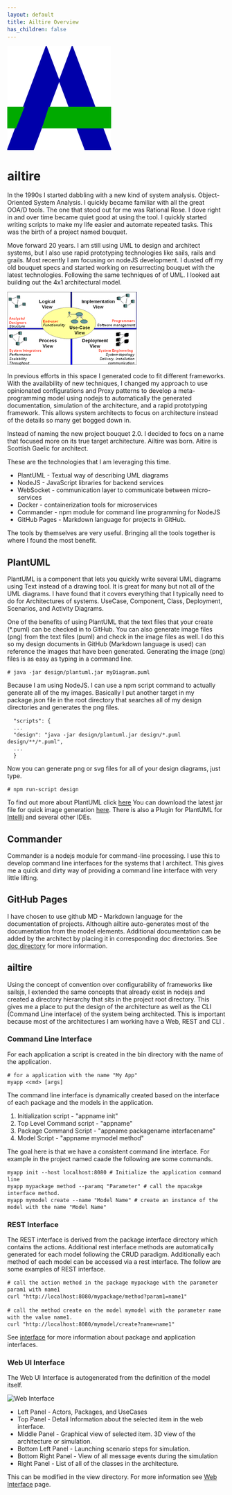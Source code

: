 ```yaml
---
layout: default
title: Ailtire Overview
has_children: false
---
```

![Ailtire Logo](./logo.svg)
# ailtire

In the 1990s I started dabbling with a new kind of system analysis. Object-Oriented System Analysis. I quickly became
familiar with all the great OOA/D tools. The one that stood out for me was Rational Rose. I dove right in and over time
became quiet good at using the tool. I quickly started writing scripts to make my life easier and automate repeated
tasks. This was the birth of a project named bouquet. 

Move forward 20 years. I am still using UML to design and architect systems, but I also use rapid prototyping
technologies like sails, rails and grails. Most recently I am focusing on nodeJS development. I dusted off my old
bouquet specs and started working on resurrecting bouquet with the latest technologies. Following the same techniques 
of of UML. I looked aat building out the 4x1 architectural model.

![UML41](./UML41.png)

In previous efforts in this space I generated code to fit different frameworks. With the availability of new techniques,
I changed my approach to use opinionated configurations and Proxy patterns to develop a meta-programming model using
nodejs to automatically the generated documentation, simulation of the architecture, and a rapid prototyping framework. This
allows system architects to focus on architecture instead of the details so many get bogged down in.

Instead of naming the new project bouquet 2.0. I decided to focs on a name that focused more on its true target
architecture. Ailtire was born. Aitire is Scottish Gaelic for architect.

These are the technologies that I am leveraging this time.

* PlantUML - Textual way of describing UML diagrams
* NodeJS - JavaScript libraries for backend services
* WebSocket - communication layer to communicate between micro-services
* Docker - containerization tools for microservices
* Commander - npm module for command line programming for NodeJS
* GitHub Pages - Markdown language for projects in GitHub.

The tools by themselves are very useful. Bringing all the tools together is where I found the most benefit.

## PlantUML

PlantUML is a component that lets you quickly write several UML diagrams using Text instead of a drawing tool. It is
great for many but not all of the UML diagrams. I have found that it covers everything that I typically need to do for
Architectures of systems. UseCase, Component, Class, Deployment, Scenarios, and Activity Diagrams.

One of the benefits of using PlantUML that the text files that your create (*.puml) can be checked in to GitHub. You can
also generate image files (png) from the text files (puml) and check in the image files as well. I do this so my design
documents in GitHub (Markdown language is used) can reference the images that have been generated. Generating the
image (png) files is as easy as typing in a command line.

```
# java -jar design/plantuml.jar myDiagram.puml
```

Because I am using NodeJS. I can use a npm script command to actually generate all of the my images. Basically I put
another target in my package.json file in the root directory that searches all of my design directories and generates
the png files.

```
  "scripts": {
  ...
  "design": "java -jar design/plantuml.jar design/*.puml design/**/*.puml",
  ...
  }
```

Now you can generate png or svg files for all of your design diagrams, just type.

```
# npm run-script design 
```

To find out more about PlantUML click [here](http://www.plantuml.com)
You can download the latest jar file for quick image generation [here](http://www.plantuml.com/downloads). There is also
a Plugin for PlantUML for [Intellij](http://getlink) and several other IDEs.

## Commander

Commander is a nodejs module for command-line processing. I use this to develop command line interfaces for the systems
that I architect. This gives me a quick and dirty way of providing a command line interface with very little lifting.

## GitHub Pages

I have chosen to use github MD - Markdown language for the documentation of projects. Although ailtire auto-generates
most of the documentation from the model elements. Additional documentation can be added by the architect by placing it
in corresponding doc directories. See [doc directory](directory-doc) for more information.

## ailtire

Using the concept of convention over configurability of frameworks like sailsjs, I extended the same concepts that
already exist in nodejs and created a directory hierarchy that sits in the project root directory. This gives me a place
to put the design of the architecture as well as the CLI (Command Line interface) of the system being architected. This
is important because most of the architectures I am working have a Web, REST and CLI .

### Command Line Interface 

For each application a script is created in the bin directory with the name of the application.
```shell
# for a application with the name "My App"
myapp <cmd> [args]
```
The command line interface is dynamically created based on the interface of each package and the models in the application.

1. Initialization script - "appname init"
1. Top Level Command script - "appname"
1. Package Command Script - "appname packagename interfacename"
1. Model Script - "appname mymodel method"

The goal here is that we have a consistent command line interface. For example in the project named caade the following
are some commands.

```shell
myapp init --host localhost:8080 # Initialize the application command line
myapp mypackage method --paramq "Parameter" # call the mpacakge interface method.
myapp mymodel create --name "Model Name" # create an instance of the model with the name "Model Name"
```

### REST Interface

The REST interface is derived from the package interface directory which contains the actions. Additional rest interface
methods are automatically generated for each model following the CRUD paradigm. Additionally each method of each model
can be accessed via a rest interface. The follow are some examples of REST interface.

```shell
# call the action method in the package mypackage with the parameter param1 with name1
curl "http://localhost:8080/mypackage/method?param1=name1"

# call the method create on the model mymodel with the parameter name with the value name1.
curl "http://localhost:8080/mymodel/create?name=name1"

```
See [interface](interface) for more information about package and application interfaces.

### Web UI Interface

The Web UI Interface is autogenerated from the definition of the model itself. 

![Web Interface](ailtire.png)

* Left Panel - Actors, Packages, and UseCases
* Top Panel - Detail Information about the selected item in the web interface.
* Middle Panel - Graphical view of selected item. 3D view of the architecture or simulation.
* Bottom Left Panel - Launching scenario steps for simulation.
* Bottom Right Panel - View of all message events during the simulation
* Right Panel - List of all of the classes in the architecture.

This can be modified in the view directory. For more information see [Web Interface](webinterface) page.

